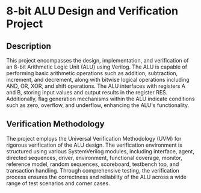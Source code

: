 # 8-bit ALU Design and Verification Project

## Description
This project encompasses the design, implementation, and verification of an 8-bit Arithmetic Logic Unit (ALU) using Verilog. The ALU is capable of performing basic arithmetic operations such as addition, subtraction, increment, and decrement, along with bitwise logical operations including AND, OR, XOR, and shift operations. The ALU interfaces with registers A and B, storing input values and output results in the register RES. Additionally, flag generation mechanisms within the ALU indicate conditions such as zero, overflow, and underflow, enhancing the ALU's functionality.

## Verification Methodology
The project employs the Universal Verification Methodology (UVM) for rigorous verification of the ALU design. The verification environment is structured using various SystemVerilog modules, including interface, agent, directed sequences, driver, environment, functional coverage, monitor, reference model, random sequences, scoreboard, testbench top, and transaction handling. Through comprehensive testing, the verification process ensures the correctness and reliability of the ALU across a wide range of test scenarios and corner cases.
